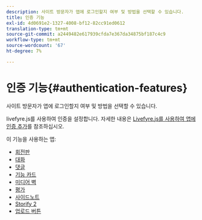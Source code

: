 ```yaml
---
description: 사이트 방문자가 앱에 로그인할지 여부 및 방법을 선택할 수 있습니다.
title: 인증 기능
exl-id: 4d0691e2-1327-4008-bf12-82cc91ed0612
translation-type: tm+mt
source-git-commit: a2449482e617939cfda7e367da34875bf187c4c9
workflow-type: tm+mt
source-wordcount: '67'
ht-degree: 7%

---
```


# 인증 기능{#authentication-features}

사이트 방문자가 앱에 로그인할지 여부 및 방법을 선택할 수 있습니다.

livefyre.js를 사용하여 인증을 설정합니다. 자세한 내용은 [Livefyre.js를 사용하여 앱에 인증 추가](/help/implementation/c-getting-started/c-implementation-process/c-using-livefyre.js-to-create-customize-and-use-apps-on-your-site.md)를 참조하십시오.

이 기능을 사용하는 앱:

* [회전판](../c-about-apps/c-carousel-app/c-carousel-app.md#c_carousel_app)
* [대화](../c-about-apps/c-chat-app/c-chat-app.md#c_chat_app)
* [댓글](/help/using/c-about-apps/c-comments/c-comments.md)
* [기능 카드](../c-about-apps/c-feature-card-app/c-feature-card-app.md#c_feature_card_app)
* [미디어 벽](../c-about-apps/c-media-wall-app/c-media-wall-app.md#c_media_wall_app)
* [평가](../c-about-apps/c-reviews-app/c-reviews-app.md#c_reviews_app)
* [사이드노트](../c-about-apps/c-sidenotes-app/c-sidenotes-app.md#c_sidenotes_app)
* [Storify 2](../c-about-apps/c-storify2/c-storify2.md#c_storify2)
* [업로드 버튼](../c-about-apps/c-upload-button-app/c-upload-button-app.md#c_upload_button_app)
